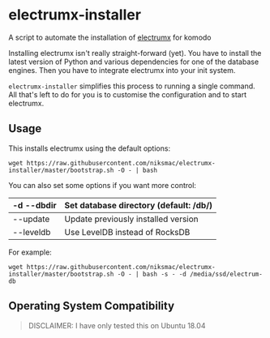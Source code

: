 # electrumx-installer

A script to automate the installation of [electrumx](https://github.com/cipig/electrumx/tree/kmdassets) for komodo

Installing electrumx isn't really straight-forward (yet). You have to install the latest version of Python and various dependencies for
one of the database engines. Then you have to integrate electrumx into your init system.

`electrumx-installer` simplifies this process to running a single command. All that's left to do for you
is to customise the configuration and to start electrumx.

## Usage

This installs electrumx using the default options:

    wget https://raw.githubusercontent.com/niksmac/electrumx-installer/master/bootstrap.sh -O - | bash

You can also set some options if you want more control:

| -d --dbdir | Set database directory (default: /db/) |
| ---------- | -------------------------------------- |
| --update   | Update previously installed version    |
| --leveldb  | Use LevelDB instead of RocksDB         |

For example:

    wget https://raw.githubusercontent.com/niksmac/electrumx-installer/master/bootstrap.sh -O - | bash -s - -d /media/ssd/electrum-db

## Operating System Compatibility

> DISCLAIMER: I have only tested this on Ubuntu 18.04
